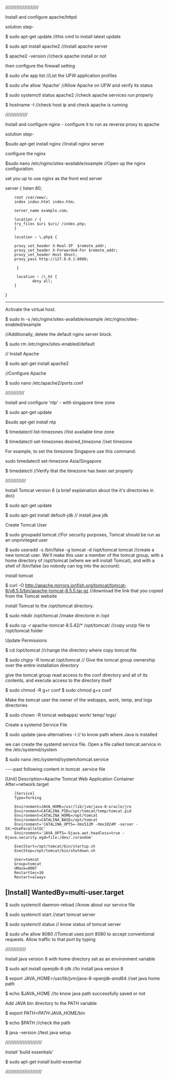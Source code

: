 /////////////////////

Install and configure apache/httpd

solution step-

$ sudo apt-get update  //this cmd to install latest update

$ sudo apt install apache2 //install apache server

$ apache2 -version  //check apache install or not

then configure the firewall setting

$ sudo ufw app list  //List the UFW application profiles

$ sudo ufw allow 'Apache'  //Allow Apache on UFW and verify its status

$ sudo systemctl status apache2  //check apache services run properly

$ hostname -I //check host ip and check apache is running



//////////////

Install and configure nginx - configure it to run as reverse proxy to apache

solution step-

$sudo apt-get install nginx  //install nginx server

configure the nginx

$sudo nano /etc/nginx/sites-available/example   //Open up the nginx configuration.


set you up to use nginx as the front end server

server {
        listen   80; 

        root /var/www/; 
        index index.html index.htm;

        server_name example.com; 

        location / {
        try_files $uri $uri/ /index.php;
        }

        location ~ \.php$ {
        
        proxy_set_header X-Real-IP  $remote_addr;
        proxy_set_header X-Forwarded-For $remote_addr;
        proxy_set_header Host $host;
        proxy_pass http://127.0.0.1:8080;

         }

         location ~ /\.ht {
                deny all;
        }
}

--------------------------------------------------------------------------------

Activate the virtual host.

$ sudo ln -s /etc/nginx/sites-available/example /etc/nginx/sites-enabled/example

//Additionally, delete the default nginx server block.

$ sudo rm /etc/nginx/sites-enabled/default

// Install Apache

$ sudo apt-get install apache2

//Configure Apache

$ sudo nano /etc/apache2/ports.conf











////////////

Install and configure 'ntp' - with singapore time zone

$ sudo apt-get update


$sudo apt-get install ntp

$ timedatectl list-timezones  //list available time zone

$ timedatectl set-timezones desired_timezone  //set timezone


For example, to set the timezone Singapore use this command:

sudo timedatectl set-timezone Asia/Singapore

$ timedatectl  //Verify that the timezone has been set properly



/////////////

Install Tomcat version 8 (a brief explaination about the it's directories in doc)

$ sudo apt-get update

$ sudo apt-get install defoult-jdk  // install java jdk

 Create Tomcat User

 $ sudo groupadd tomcat  //For security purposes, Tomcat should be run as an unprivileged user

 $ sudo useradd -s /bin/false -g tomcat -d /opt/tomcat tomcat  //create a new tomcat user. We'll make this user a member of the tomcat group, with a home directory of /opt/tomcat (where we will install Tomcat), and with a shell of /bin/false (so nobody can log into the account):

 install tomcat

 $ curl -O http://apache.mirrors.ionfish.org/tomcat/tomcat-8/v8.5.5/bin/apache-tomcat-8.5.5.tar.gz  //download the link that you copied from the Tomcat website

  install Tomcat to the /opt/tomcat directory.

  $ sudo mkdir /opt/tomcat //make directorie in /opt

  $ sudo cp -r apache-tomcat-8.5.42/* /opt/tomcat/  //copy unzip file to /opt/tomcat folder


  Update Permissions

  $ cd /opt/tomcat //change the directory where copy tomcat file

  $ sudo chgrp -R tomcat /opt/tomcat // Give the tomcat group ownership over the entire installation directory

  give the tomcat group read access to the conf directory and all of its contents, and execute access to the directory itself
                                        
  $ sudo chmod -R g+r conf
  $ sudo chmod g+x conf

  Make the tomcat user the owner of the webapps, work, temp, and logs directories

  $ sudo chown -R tomcat webapps/ work/ temp/ logs/

  Create a systemd Service File

  $ sudo update-java-alternatives -l  // to know path where Java is installed

  we can create the systemd service file. Open a file called tomcat.service in the /etc/systemd/system 

  $ sudo nano /etc/systemd/system/tomcat.service

 ----past following content in tomcat .service file

  [Unit]
        Description=Apache Tomcat Web Application Container
        After=network.target

        [Service]
        Type=forking

        Environment=JAVA_HOME=/usr/lib/jvm/java-8-oracle/jre
        Environment=CATALINA_PID=/opt/tomcat/temp/tomcat.pid
        Environment=CATALINA_HOME=/opt/tomcat
        Environment=CATALINA_BASE=/opt/tomcat
        Environment='CATALINA_OPTS=-Xms512M -Xmx1024M -server -XX:+UseParallelGC'
        Environment='JAVA_OPTS=-Djava.awt.headless=true -Djava.security.egd=file:/dev/./urandom'

        ExecStart=/opt/tomcat/bin/startup.sh
        ExecStop=/opt/tomcat/bin/shutdown.sh

        User=tomcat
        Group=tomcat
        UMask=0007
        RestartSec=10
        Restart=always

[Install]
WantedBy=multi-user.target
-----------------------------------------------------------------------------------------------------------------

$ sudo systemctl daemon-reload  //know about our service file

$ sudo systemctl start //start tomcat server

$ sudo systemctl status  // know status of tomcat server

$ sudo ufw allow 8080  //Tomcat uses port 8080 to accept conventional requests. Allow traffic to that port by typing


/////////////


Install java version 8 with home directory set as an environment variable

$ sudo apt install openjdk-8-jdk //to install java version 8

$ export JAVA_HOME=/usr/lib/jvm/java-8-openjdk-amd64   //set java home path

$ echo $JAVA_HOME //to know java path successfully saved or not

   Add JAVA bin directory to the PATH variable

  $ export PATH=$PATH:$JAVA_HOME/bin


  $ echo $PATH  //check the path

  $ java -version  //test java setup


///////////////////////

Install 'build essentials' 

$ sudo apt-get install build-essential


///////////////////////
